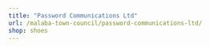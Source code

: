 ```yaml
---
title: "Password Communications Ltd"
url: /malaba-town-council/password-communications-ltd/
shop: shoes
---
```

